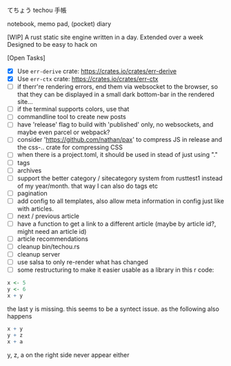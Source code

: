 てちょう
techou
手帳

notebook, memo pad, (pocket) diary 

[WIP]
A rust static site engine written in a day. 
Extended over a week
Designed to be easy to hack on

[Open Tasks]
- [x] Use `err-derive` crate: https://crates.io/crates/err-derive
- [x] Use `err-ctx` crate: https://crates.io/crates/err-ctx
- [ ] if therr're rendering errors, end them via websocket to the browser, so that they can be displayed in a small dark bottom-bar in the rendered site...
- [ ] if the terminal supports colors, use that
- [ ] commandline tool to create new posts
- [ ] have 'release' flag to build with 'published' only, no websockets, and maybe even parcel or webpack?
- [ ] consider 'https://github.com/nathan/pax' to compress JS in release and the css-.. crate for compressing CSS
- [ ] when there is a project.toml, it should be used in stead of just using "."
- [ ] tags
- [ ] archives
- [ ] support the better category / sitecategory system from rusttest1 instead of my year/month. that way I can also do tags etc
- [ ] pagination
- [ ] add config to all templates, also allow meta information in config just like with articles.
- [ ] next / previous article
- [ ] have a function to get a link to a different article (maybe by article id?, might need an article id)
- [ ] article recommendations
- [ ] cleanup bin/techou.rs
- [ ] cleanup server
- [ ] use salsa to only re-render what has changed
- [ ] some restructuring to make it easier usable as a library
in this r code:
``` R
x <- 5
y <- 6
x + y
```
the last y is missing. this seems to be a syntect issue. as the following also happens
``` R
x + y
y + z
x + a
```
y, z, a on the right side never appear either
